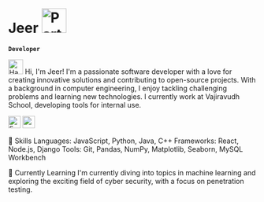 # Jeer <img src="https://raw.githubusercontent.com/Tarikul-Islam-Anik/Animated-Fluent-Emojis/master/Emojis/Activities/Party%20Popper.png" alt="Party Popper" width="50" height="50" />
**`Developer`**

<img src="https://raw.githubusercontent.com/Tarikul-Islam-Anik/Animated-Fluent-Emojis/master/Emojis/Hand%20gestures/Hand%20with%20Fingers%20Splayed.png" alt="Hand with Fingers Splayed" width="30" height="30" /> Hi, I'm Jeer! I'm a passionate software developer with a love for creating innovative solutions and contributing to open-source projects. With a background in computer engineering, I enjoy tackling challenging problems and learning new technologies. I currently work at Vajiravudh School, developing tools for internal use.

<img src="https://raw.githubusercontent.com/Tarikul-Islam-Anik/Animated-Fluent-Emojis/master/Emojis/Smilies/Face%20Exhaling.png" alt="Face Exhaling" width="25" height="25" />

<img src="https://raw.githubusercontent.com/74038190/216122028-c05b52fb-983e-4ee8-8811-6f30cd9ea5d5.png" width="25" height="25" />


🚀 Skills
Languages: JavaScript, Python, Java, C++
Frameworks: React, Node.js, Django
Tools: Git, Pandas, NumPy, Matplotlib, Seaborn, MySQL Workbench

🌱 Currently Learning
I'm currently diving into topics in machine learning and exploring the exciting field of cyber security, with a focus on penetration testing.

<!--
**goodgithubname/goodgithubname** is a ✨ _special_ ✨ repository because its `README.md` (this file) appears on your GitHub profile.

Here are some ideas to get you started:

- 🔭 I’m currently working on ...
- 🌱 I’m currently learning ...
- 👯 I’m looking to collaborate on ...
- 🤔 I’m looking for help with ...
- 💬 Ask me about ...
- 📫 How to reach me: ...
- 😄 Pronouns: ...
- ⚡ Fun fact: ...
-->
